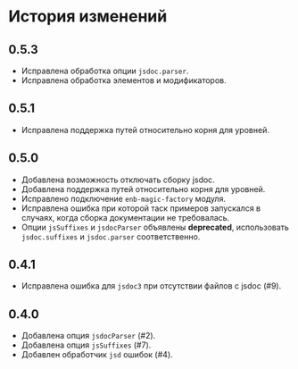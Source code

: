 История изменений
=================

0.5.3
-----

 * Исправлена обработка опции `jsdoc.parser`.
 * Исправлена обработка элементов и модификаторов.

0.5.1
-----
 * Исправлена поддержка путей относительно корня для уровней.

0.5.0
-----
 * Добавлена возможность отключать сборку jsdoc.
 * Добавлена поддержка путей относительно корня для уровней.
 * Исправлено подключение `enb-magic-factory` модуля.
 * Исправлена ошибка при которой таск примеров запускался в случаях, когда сборка документации не требовалась.
 * Опции `jsSuffixes` и `jsdocParser` объявлены **deprecated**, использовать `jsdoc.suffixes` и `jsdoc.parser` соответственно.

0.4.1
-----
 * Исправлена ошибка для `jsdoc3` при отсутствии файлов с jsdoc (#9).

0.4.0
-----
 * Добавлена опция `jsdocParser` (#2).
 * Добавлена опция `jsSuffixes` (#7).
 * Добавлен обработчик `jsd` ошибок (#4).

